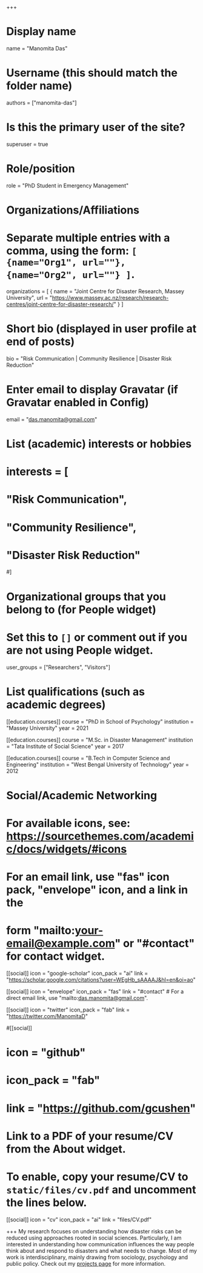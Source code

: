 +++
# Display name
name = "Manomita Das"

# Username (this should match the folder name)
authors = ["manomita-das"]

# Is this the primary user of the site?
superuser = true

# Role/position
role = "PhD Student in Emergency Management"

# Organizations/Affiliations
#   Separate multiple entries with a comma, using the form: `[ {name="Org1", url=""}, {name="Org2", url=""} ]`.
organizations = [ { name = "Joint Centre for Disaster Research, Massey University", url = "https://www.massey.ac.nz/research/research-centres/joint-centre-for-disaster-research/" } ]

# Short bio (displayed in user profile at end of posts)
bio = "Risk Communication | Community Resilience | Disaster Risk Reduction"

# Enter email to display Gravatar (if Gravatar enabled in Config)
email = "das.manomita@gmail.com"

# List (academic) interests or hobbies
# interests = [
#  "Risk Communication",
#  "Community Resilience",
#  "Disaster Risk Reduction"
#]

# Organizational groups that you belong to (for People widget)
#   Set this to `[]` or comment out if you are not using People widget.
user_groups = ["Researchers", "Visitors"]

# List qualifications (such as academic degrees)
[[education.courses]]
  course = "PhD in School of Psychology"
  institution = "Massey University"
  year = 2021
  
[[education.courses]]
  course = "M.Sc. in Disaster Management"
  institution = "Tata Institute of Social Science"
  year = 2017

[[education.courses]]
  course = "B.Tech in Computer Science and Engineering"
  institution = "West Bengal University of Technology"
  year = 2012

# Social/Academic Networking
# For available icons, see: https://sourcethemes.com/academic/docs/widgets/#icons
#   For an email link, use "fas" icon pack, "envelope" icon, and a link in the
#   form "mailto:your-email@example.com" or "#contact" for contact widget.

[[social]]
  icon = "google-scholar"
  icon_pack = "ai"
  link = "https://scholar.google.com/citations?user=WEgHb_sAAAAJ&hl=en&oi=ao"

[[social]]
  icon = "envelope"
  icon_pack = "fas"
  link = "#contact"  # For a direct email link, use "mailto:das.manomita@gmail.com".

[[social]]
  icon = "twitter"
  icon_pack = "fab"
  link = "https://twitter.com/ManomitaD"

#[[social]]
#  icon = "github"
#  icon_pack = "fab"
#  link = "https://github.com/gcushen"

# Link to a PDF of your resume/CV from the About widget.
# To enable, copy your resume/CV to `static/files/cv.pdf` and uncomment the lines below.
 [[social]]
   icon = "cv"
   icon_pack = "ai"
   link = "files/CV.pdf"

+++
My research focuses on understanding how disaster risks can be reduced using approaches rooted in
social sciences. Particularly, I am interested in understanding how communication influences the
way people think about and respond to disasters and what needs to change. Most of my work is
interdisciplinary, mainly drawing from sociology, psychology and public policy. Check out my [projects
page](https://manomita.netlify.app/phd/) for more information.
